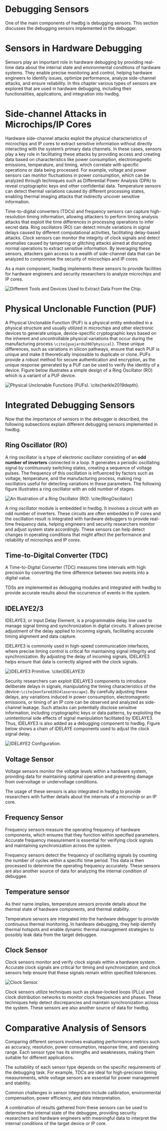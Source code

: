 # Debugging Sensors

One of the main components of hwdbg is debugging sensors. This section discusses the debugging sensors implemented in the debugger.

# Sensors in Hardware Debugging

Sensors play an important role in hardware debugging by providing real-time data about the internal state and environmental conditions of hardware systems. They enable precise monitoring and control, helping hardware engineers to identify issues, optimize performance, analyze side-channel attacks, and ensure reliability. In this chapter various types of sensors are explored that are used in hardware debugging, including their functionalities, applications, and integration into hwdbg.

# Side-channel Attacks in Microchips/IP Cores

Hardware side-channel attacks exploit the physical characteristics of microchips and IP cores to extract sensitive information without directly interacting with the system’s primary data channels. In these cases, sensors play a key role in facilitating these attacks by providing access and creating data based on characteristics like power consumption, electromagnetic emissions, temperature, and timing, which correlate with specific operations or data being processed. For example, voltage and power sensors can monitor fluctuations in power consumption, which can be analyzed through techniques such as Differential Power Analysis (DPA) to reveal cryptographic keys and other confidential data. Temperature sensors can detect thermal variations caused by different processing states, enabling thermal imaging attacks that indirectly uncover sensitive information.

Time-to-digital converters (TDCs) and frequency sensors can capture high-resolution timing information, allowing attackers to perform timing analysis attacks that exploit the time differences in processing operations to infer secret data. Ring oscillators (RO) can detect minute variations in signal delays caused by different computational activities, facilitating delay-based attacks. Clock sensors can monitor the integrity of clock signals and detect anomalies caused by tampering or glitching attacks aimed at disrupting normal operations to extract sensitive information. By leveraging these sensors, attackers gain access to a wealth of side-channel data that can be analyzed to compromise the security of microchips and IP cores.

As a main component, hwdbg implements these sensors to provide facilities for hardware engineers and security researchers to analyze microchips and IP cores.

![Different Tools and Devices Used to Extract Data From the Chip.](/img/figures/final-side-channel.jpg)

# Physical Unclonable Function (PUF)

A Physical Unclonable Function (PUF) is a physical entity embodied in a physical structure and usually utilized in microchips and other electronic devices to generate unique, device-specific cryptographic keys based on the inherent and uncontrollable physical variations that occur during the manufacturing process `\cite{guajardo2007physical}`. These unique differences, such as variations in silicon pathways, ensure that each PUF is unique and make it theoretically impossible to duplicate or clone. PUFs provide a robust method for secure authentication and encryption, as the unique response generated by a PUF can be used to verify the identity of a device. Figure below illustrates a simple design of a Ring Oscillator (RO) which is a variant of a PUF device.

![Physical Unclonable Functions (PUFs). \cite{herkle2019depth}.](/img/figures/PUF.png)

# Integrated Debugging Sensors

Now that the importance of sensors in the debugger is described, the following subsections explain different debugging sensors implemented in hwdbg.

## Ring Oscillator (RO)

A ring oscillator is a type of electronic oscillator consisting of an **odd number of inverters** connected in a loop. It generates a periodic oscillating signal by continuously switching states, creating a sequence of voltage pulses. The frequency of this oscillation is influenced by factors such as voltage, temperature, and the manufacturing process, making ring oscillators useful for detecting variations in these parameters. The following figure illustrates a ring oscillator with an odd number of stages.

![An Illustration of a Ring Oscillator (RO). \cite{RingOscillator}](/img/figures/ring-oscillator.png)

A ring oscillator module is embedded in hwdbg. It 
 involves a circuit with an odd number of inverters. These circuits are often embedded in IP cores and the oscillation result is integrated with hardware debuggers to provide real-time frequency data, helping engineers and security researchers monitor and adjust system state accordingly. These sensors can help detect changes in operating conditions that might affect the performance and reliability of microchips and IP cores.

## Time-to-Digital Converter (TDC)

A Time-to-Digital Converter (TDC) measures time intervals with high precision by converting the time difference between two events into a digital value. 

TDSs are implemented as debugging modules and integrated with hwdbg to provide accurate results about the occurrence of events in the system.

## IDELAYE2/3

IDELAYE3, or Input Delay Element, is a programmable delay line used to manage signal timing and synchronization in digital circuits. It allows precise adjustment of the delay applied to incoming signals, facilitating accurate timing alignment and data capture.

IDELAYE3 is commonly used in high-speed communication interfaces, where precise timing control is critical for maintaining signal integrity and synchronization. By adjusting the delay of incoming signals, IDELAYE3 helps ensure that data is correctly aligned with the clock signals.

![IDELAYE3 Primitive. \cite{IDELAYE3}](/img/figures/X16016-idelaye3-primitive.jpg)

Security researchers can exploit IDELAYE3 components to introduce deliberate delays in signals, manipulating the timing characteristics of the device`~\cite{monfared2024laserescape}`. By carefully adjusting these delays, any variations induced in power consumption, electromagnetic emissions, or timing of an IP core can be observed and analyzed as side-channel leakage. Such attacks can potentially disclose sensitive information, including cryptographic keys or data patterns, by exploiting the unintentional side effects of signal manipulation facilitated by IDELAYE3. Thus, IDELAYE3 is also added as a debugging component to hwdbg. Figure below shows a chain of IDELAYE components used to adjust the clock signal delay.

![IDELAYE2 Configuration.](/img/figures/idelay.jpg)

## Voltage Sensor

Voltage sensors monitor the voltage levels within a hardware system, providing data for maintaining optimal operation and preventing damage from overvoltage or undervoltage conditions. 

The usage of these sensors is also integrated in hwdbg to provide researchers with further details about the internals of a microchip or an IP core. 

## Frequency Sensor

Frequency sensors measure the operating frequency of hardware components, which ensures that they function within specified parameters. Accurate frequency measurement is essential for verifying clock signals and maintaining synchronization across the system.

Frequency sensors detect the frequency of oscillating signals by counting the number of cycles within a specific time period. This data is then processed to determine the operating frequency accurately. These sensors are also another source of data for analyzing the internal condition of debuggee.

## Temperature sensor

As their name implies, temperature sensors provide details about the thermal state of hardware components, and thermal stability. 

Temperature sensors are integrated into the hardware debugger to provide continuous thermal monitoring. In hardware debugging, they help identify thermal hotspots and enable dynamic thermal management strategies to possibly leak data from the target debuggee.

## Clock Sensor

Clock sensors monitor and verify clock signals within a hardware system. Accurate clock signals are critical for timing and synchronization, and clock sensors help ensure that these signals remain within specified tolerances.

![Clock Sensor.](/img/figures/1lut-blockdiagram.jpg)

Clock sensors utilize techniques such as phase-locked loops (PLLs) and clock distribution networks to monitor clock frequencies and phases. These techniques help detect discrepancies and maintain synchronization across the system. These sensors are also another source of data for hwdbg.

# Comparative Analysis of Sensors

Comparing different sensors involves evaluating performance metrics such as accuracy, resolution, power consumption, response time, and operating range. Each sensor type has its strengths and weaknesses, making them suitable for different applications.

The suitability of each sensor type depends on the specific requirements of the debugging task. For example, TDCs are ideal for high-precision timing measurements, while voltage sensors are essential for power management and stability.

Common challenges in sensor integration include calibration, environmental compensation, power efficiency, and data interpretation.

A combination of results gathered from these sensors can be used to determine the internal state of the debuggee, providing security researchers and hardware engineers with meaningful data to interpret the internal conditions of the target device or IP core.